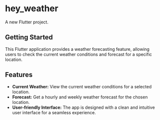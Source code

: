 # hey_weather

A new Flutter project.

## Getting Started

This Flutter application provides a weather forecasting feature, allowing users to check the current weather conditions and forecast for a specific location.

## Features

- **Current Weather:** View the current weather conditions for a selected location.
- **Forecast:** Get a hourly and weekly weather forecast for the chosen location.
- **User-friendly Interface:** The app is designed with a clean and intuitive user interface for a seamless experience.
